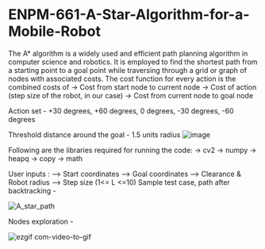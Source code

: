 # ENPM-661-A-Star-Algorithm-for-a-Mobile-Robot
The A* algorithm is a widely used and efficient path planning algorithm in computer science and robotics.
It is employed to find the shortest path from a starting point to a goal point while traversing through a grid or graph of nodes with associated costs.
The cost function for every action is the combined costs of 
-> Cost from start node to current node 
-> Cost of action (step size of the robot, in our case)
-> Cost from current node to goal node

Action set - +30 degrees, +60 degrees, 0 degrees, -30 degrees, -60 degrees

Threshold distance around the goal - 1.5 units radius
![image](https://github.com/Rashmikapu/ENPM-661-A-Star-Algorithm-for-a-Mobile-Robot/assets/57038036/60362221-840a-4b89-9222-83fb5e42b7b5)

Following are the libraries required for running the code:
-> cv2
-> numpy
-> heapq
-> copy
-> math

User inputs :
--> Start coordinates
--> Goal coordinates
--> Clearance & Robot radius
--> Step size (1<= L <=10)
Sample test case, path after backtracking - 

![A_star_path](https://github.com/Rashmikapu/ENPM-661-A-Star-Algorithm-for-a-Mobile-Robot/assets/57038036/8bd3003f-6cae-410e-8647-d20495ed0203)

Nodes exploration - 

![ezgif com-video-to-gif](https://github.com/Rashmikapu/ENPM-661-A-Star-Algorithm-for-a-Mobile-Robot/assets/57038036/a2a1ddc3-4fd2-44da-9ac5-3001cdabc19a)

